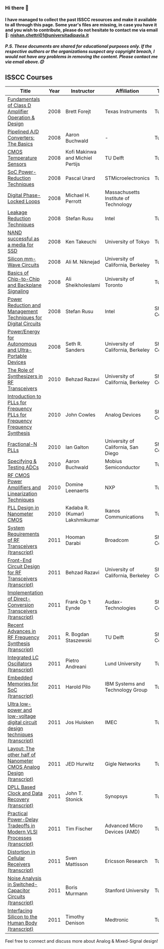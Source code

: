 ### Hi there 👋
#### I have managed to collect the past ISSCC resources and make it available to all through this page. Some year's files are missing, in case you have it and you wish to contribute, please do not hesitate to contact me via email 📧: nishan.chettri01@universitadipavia.it
##### P.S. These documents are shared for educational purposes only. If the respective authors or the organizations suspect any copyright breach, I would not have any problems in removing the content. Please contact me via email above.😊
<!--
**nishanchettri/nishanchettri** is a ✨ _special_ ✨ repository because its `README.md` (this file) appears on your GitHub profile.

Here are some ideas to get you started:

- 🔭 I’m currently working on ...
- 🌱 I’m currently learning ...
- 👯 I’m looking to collaborate on ...
- 🤔 I’m looking for help with ...
- 💬 Ask me about ...
- 📫 How to reach me: ...
- 😄 Pronouns: ...
- ⚡ Fun fact: ...


# Namaste, I am Nishan Chettri! 👋

📫 How to reach me: [LinkedIn](https://www.linkedin.com/in/nishanchettri/)

## Study Material

- Analog IC Design Basics
- ADCs (Analog/Digital Converters)
- Power management basics

-->

## ISSCC Courses
| Title                                               | Year  | Instructor | Affiliation  | Type |
|-------------------------------------------------------|-------|----------|-------|----------|
| [Fundamentals of Class D Amplifier Operation & Design](https://www.nishanchettri.com/isscc-slides/2008%20ISSCC/Tutorials/T01_Pres.pdf)  | 2008  | Brett Forejt| Texas Instruments  | Tutorial|
| [Pipelined A/D Converters: The Basics](https://www.nishanchettri.com/isscc-slides/2008%20ISSCC/Tutorials/T02_Pres.pdf)  | 2008  | Aaron Buchwald| -  | Tutorial|
| [CMOS Temperature Sensors](https://www.nishanchettri.com/isscc-slides/2008%20ISSCC/Tutorials/T03_Pres.pdf)  | 2008  | Kofi Makinwa and Michiel Pertijs| TU Delft  | Tutorial|
| [SoC Power-Reduction Techniques](https://www.nishanchettri.com/isscc-slides/2008%20ISSCC/Tutorials/T04_Pres.pdf)  | 2008  | Pascal Urard | STMicroelectronics  | Tutorial|
| [Digital Phase-Locked Loops](https://www.nishanchettri.com/isscc-slides/2008%20ISSCC/Tutorials/T05_Pres.pdf)  | 2008  | Michael H. Perrott | Massachusetts Institute of Technology
| [Leakage Reduction Techniques](https://www.nishanchettri.com/isscc-slides/2008%20ISSCC/Tutorials/T06_Pres.pdf)  | 2008  | Stefan Rusu | Intel | Tutorial|
| [NAND successful as a media for SSD](https://www.nishanchettri.com/isscc-slides/2008%20ISSCC/Tutorials/T07_Pres.pdf)  | 2008  | Ken Takeuchi | University of Tokyo | Tutorial|
| [Silicon mm-Wave Circuits](https://www.nishanchettri.com/isscc-slides/2008%20ISSCC/Tutorials/T08_Pres.pdf)  | 2008  | Ali M. Niknejad | University of California, Berkeley | Tutorial|
| [Basics of Chip-to-Chip and Backplane Signaling](https://www.nishanchettri.com/isscc-slides/2008%20ISSCC/Tutorials/T10_Pres.pdf)  | 2008  | Ali Sheikholeslami | University of Toronto | Tutorial|
| [Power Reduction and Management Techniques for Digital Circuits](https://www.nishanchettri.com/isscc-slides/2008%20ISSCC/SC3.pdf)  | 2008  | Stefan Rusu | Intel | Short Course|
| [Power/Energy for Autonomous and Ultra-Portable Devices](https://www.nishanchettri.com/isscc-slides/2008%20ISSCC/SC4.pdf)  | 2008  | Seth R. Sanders | University of California, Berkeley | Short Course|
| [The Role of Synthesizers in RF Transceivers](https://www.nishanchettri.com/isscc-slides/2010%20ISSCC/Short%20Course/SC1.pdf)  | 2010  | Behzad Razavi | University of California, Berkeley | Short Course|
| [Introduction to PLLs for Frequency PLLs for Frequency Frequency Synthesis](https://www.nishanchettri.com/isscc-slides/2010%20ISSCC/Short%20Course/SC2.pdf)  | 2010  | John Cowles | Analog Devices | Short Course|
| [Fractional-N PLLs](https://www.nishanchettri.com/isscc-slides/2010%20ISSCC/Short%20Course/SC3.pdf)  | 2010  | Ian Galton | University of California, San Diego | Short Course|
| [Specifying & Testing ADCs](https://www.nishanchettri.com/isscc-slides/2010%20ISSCC/Tutorials/T1.pdf)  | 2010  | Aaron Buchwald | Mobius Semiconductor | Tutorial|
| [RF CMOS Power Amplifiers and Linearization Techniques](https://www.nishanchettri.com/isscc-slides/2010%20ISSCC/Tutorials/T2.pdf)  | 2010  | Domine Leenaerts | NXP | Tutorial|
| [PLL Design in Nanometer CMOS](https://www.nishanchettri.com/isscc-slides/2010%20ISSCC/Tutorials/T3.pdf)  | 2010  | Kadaba R. (Kumar) Lakshmikumar | Ikanos Communications | Tutorial|
| [System Requirements of RF Transceivers](https://www.nishanchettri.com/isscc-slides/2011%20ISSCC/SHORT%20COURSE/ISSCC2011Visuals-SC1.pdf)  [(transcript)](https://www.nishanchettri.com/isscc-slides/2011%20ISSCC/SHORT%20COURSE/Transcription_SC1.pdf)  | 2011  | Hooman Darabi | Broadcom | Short Course|
| [Front-End Circuit Design for RF Transceivers](https://www.nishanchettri.com/isscc-slides/2011%20ISSCC/SHORT%20COURSE/ISSCC2011Visuals-SC2.pdf)  [(transcript)](https://www.nishanchettri.com/isscc-slides/2011%20ISSCC/SHORT%20COURSE/Transcription_SC2.pdf)  | 2011  | Behzad Razavi | University of California, Berkeley | Short Course|
| [Implementation of Direct-Conversion Transceivers](https://www.nishanchettri.com/isscc-slides/2011%20ISSCC/SHORT%20COURSE/ISSCC2011Visuals-SC3.pdf)  [(transcript)](https://www.nishanchettri.com/isscc-slides/2011%20ISSCC/SHORT%20COURSE/Transcription_SC3.pdf)  | 2011  | Frank Op ‘t Eynde | Audax-Technologies | Short Course|
| [Recent Advances in RF Frequency Synthesis](https://www.nishanchettri.com/isscc-slides/2011%20ISSCC/SHORT%20COURSE/ISSCC2011Visuals-SC4.pdf)  [(transcript)](https://www.nishanchettri.com/isscc-slides/2011%20ISSCC/SHORT%20COURSE/Transcription_SC4.pdf)  | 2011  | R. Bogdan Staszewski | TU Delft | Short Course|
| [Integrated LC Oscillators](https://www.nishanchettri.com/isscc-slides/2011%20ISSCC/TUTORIALS/ISSCC2011Visuals-T1.pdf)  [(transcript)](https://www.nishanchettri.com/isscc-slides/2011%20ISSCC/TUTORIALS/Transcription_T1.pdf)  | 2011  | Pietro Andreani | Lund University | Tutorial|
| [Embedded Memories for SoC](https://www.nishanchettri.com/isscc-slides/2011%20ISSCC/TUTORIALS/ISSCC2011Visuals-T2.pdf)  [(transcript)](https://www.nishanchettri.com/isscc-slides/2011%20ISSCC/TUTORIALS/Transcription_T2.pdf)  | 2011  | Harold Pilo | IBM Systems and Technology Group | Tutorial|
| [Ultra low-power and low-voltage digital circuit design techniques](https://www.nishanchettri.com/isscc-slides/2011%20ISSCC/TUTORIALS/ISSCC2011Visuals-T3.pdf)  [(transcript)](https://www.nishanchettri.com/isscc-slides/2011%20ISSCC/TUTORIALS/Transcription_T3.pdf)  | 2011  | Jos Huisken | IMEC | Tutorial|
| [Layout: The other half of Nanometer CMOS Analog Design](https://www.nishanchettri.com/isscc-slides/2011%20ISSCC/TUTORIALS/ISSCC2011Visuals-T4.pdf)  [(transcript)](https://www.nishanchettri.com/isscc-slides/2011%20ISSCC/TUTORIALS/Transcription_T4.pdf)  | 2011  | JED Hurwitz | Gigle Networks | Tutorial|
| [DPLL Based Clock and Data Recovery](https://www.nishanchettri.com/isscc-slides/2011%20ISSCC/TUTORIALS/ISSCC2011Visuals-T5.pdf)  [(transcript)](https://www.nishanchettri.com/isscc-slides/2011%20ISSCC/TUTORIALS/Transcription_T5.pdf)  | 2011  | John T. Stonick | Synopsys | Tutorial|
| [Practical Power-Delay Tradeoffs in Modern VLSI Processes](https://www.nishanchettri.com/isscc-slides/2011%20ISSCC/TUTORIALS/ISSCC2011Visuals-T6.pdf)  [(transcript)](https://www.nishanchettri.com/isscc-slides/2011%20ISSCC/TUTORIALS/Transcription_T6.pdf)  | 2011  | Tim Fischer |  Advanced Micro Devices (AMD) | Tutorial|
| [Distortion in Cellular Receivers](https://www.nishanchettri.com/isscc-slides/2011%20ISSCC/TUTORIALS/ISSCC2011Visuals-T7.pdf)  [(transcript)](https://www.nishanchettri.com/isscc-slides/2011%20ISSCC/TUTORIALS/Transcription_T7.pdf)  | 2011  | Sven Mattisson |  Ericsson Research | Tutorial|
| [Noise Analysis in Switched-Capacitor Circuits](https://www.nishanchettri.com/isscc-slides/2011%20ISSCC/TUTORIALS/ISSCC2011Visuals-T8.pdf)  [(transcript)](https://www.nishanchettri.com/isscc-slides/2011%20ISSCC/TUTORIALS/Transcription_T8.pdf)  | 2011  | Boris Murmann |  Stanford University | Tutorial|
| [Interfacing Silicon to the Human Body](https://www.nishanchettri.com/isscc-slides/2011%20ISSCC/TUTORIALS/ISSCC2011Visuals-T9.pdf)  [(transcript)](https://www.nishanchettri.com/isscc-slides/2011%20ISSCC/TUTORIALS/Transcription_T9.pdf)  | 2011  | Timothy Denison |  Medtronic | Tutorial|
Feel free to connect and discuss more about Analog & Mixed-Signal design!

